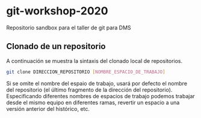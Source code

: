 # git-workshop-2020

Repositorio sandbox para el taller de git para DMS

## Clonado de un repositorio

A continuación se muestra la sintaxis del clonado local de repositorios.

```bash
git clone DIRECCION_REPOSITORIO [NOMBRE_ESPACIO_DE_TRABAJO]
```

Si se omite el nombre del espaio de trabajo, usará por defecto el nombre del repositorio (el último fragmento de la dirección del repositorio). Especificando diferentes nombres de espacios de trabajo podemos trabajar desde el mismo equipo en diferentes ramas, revertir un espacio a una versión anterior del histórico, etc.
